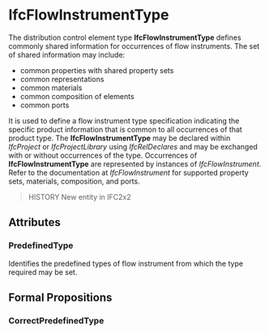 # IfcFlowInstrumentType

The distribution control element type **IfcFlowInstrumentType** defines commonly shared information for occurrences of flow instruments. The set of shared information may include:

* common properties with shared property sets
* common representations
* common materials
* common composition of elements
* common ports

<!-- end of short definition -->

It is used to define a flow instrument type specification indicating the specific product information that is common to all occurrences of that product type. The **IfcFlowInstrumentType** may be declared within _IfcProject_ or _IfcProjectLibrary_ using _IfcRelDeclares_ and may be exchanged with or without occurrences of the type. Occurrences of **IfcFlowInstrumentType** are represented by instances of _IfcFlowInstrument_. Refer to the documentation at _IfcFlowInstrument_ for supported property sets, materials, composition, and ports.

> HISTORY New entity in IFC2x2

## Attributes

### PredefinedType
Identifies the predefined types of flow instrument from which the type required may be set.

## Formal Propositions

### CorrectPredefinedType

